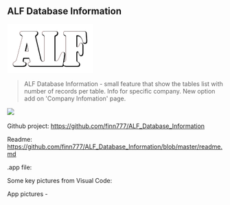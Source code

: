 ## ALF Database Information
![](media/ALFlogo.png)
> ALF Database Information - small feature that show the tables list with number of records per table. Info for specific company. New option add on 'Company Infomation' page.

![](media/ALFUpdateItemAttributes00.png)

Github project: <https://github.com/finn777/ALF_Database_Information>
 
Readme: <https://github.com/finn777/ALF_Database_Information/blob/master/readme.md>
 
.app file:  

Some key pictures from Visual Code:


App pictures -

